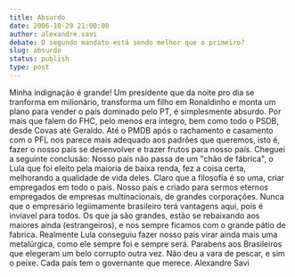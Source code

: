 ```yaml
---
title: Absurdo
date: 2006-10-29 21:00:00
author: alexandre.savi
debate: O segundo mandato está sendo melhor que o primeiro?
slug: absurdo
status: publish 
type: post
---
```


Minha indignação é grande! Um presidente que da noite pro dia se tranforma em milionário, transforma um filho em Ronaldinho e monta um plano para vender o país dominado pelo PT, é simplesmente absurdo. Por mais que falem do FHC, pelo menos era integro, bem como todo o PSDB, desde Covas até Geraldo. Até o PMDB após o rachamento e casamento com o PFL nos parece mais adequado aos padrões que queremos, isto é, fazer o nosso país se desenvolver e trazer frutos para nosso país.
Cheguei a seguinte conclusão: Nosso país não passa de um "chão de fábrica", o Lula que foi eleito pela maioria de baixa renda, fez a coisa certa, melhorando a qualidade de vida deles. Claro que a filosofia é so uma, criar empregados em todo o país. Nosso país e criado para sermos eternos empregados de empresas multinacionais, de grandes corporações. Nunca que o empresário legiimamente brasileiro terá vantagens aqui, pois é inviavel para todos. Os que ja são grandes, estão se rebaixando aos maiores ainda (estrangeiros), e nos sempre ficamos com o grande pátio de fabrica. Realmente Lula conseguiu fazer nosso país virar ainda mais uma metalúrgica, como ele sempre foi e sempre será. 
Parabens aos Brasileiros que elegeram um belo corrupto outra vez. Não deu a vara de pescar, e sim o peixe. Cada país tem o governante que merece.
Alexandre Savi
